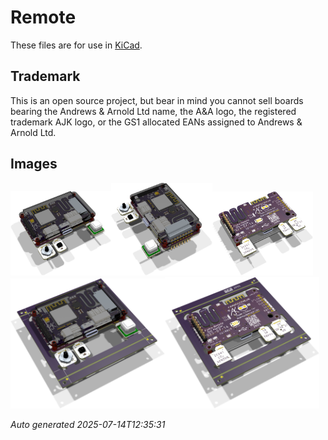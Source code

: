 # Remote

These files are for use in [KiCad](https://www.kicad.org).

## Trademark

This is an open source project, but bear in mind you cannot sell boards bearing the Andrews & Arnold Ltd name, the A&A logo, the registered trademark AJK logo, or the GS1 allocated EANs assigned to Andrews & Arnold Ltd.

## Images

<img src='Remote.png' width=32%><img src='Remote-90.png' width=32%><img src='Remote-bottom.png' width=32%>
<img src='Remote-panel.png' width=49%><img src='Remote-panel-bottom.png' width=49%>

*Auto generated 2025-07-14T12:35:31*
